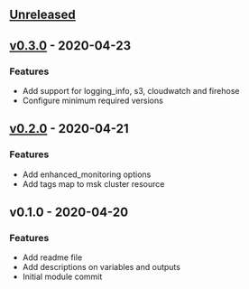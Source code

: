 <a name="unreleased"></a>
## [Unreleased]


<a name="v0.3.0"></a>
## [v0.3.0] - 2020-04-23
### Features
- Add support for logging_info, s3, cloudwatch and firehose
- Configure minimum required versions


<a name="v0.2.0"></a>
## [v0.2.0] - 2020-04-21
### Features
- Add enhanced_monitoring options
- Add tags map to msk cluster resource


<a name="v0.1.0"></a>
## v0.1.0 - 2020-04-20
### Features
- Add readme file
- Add descriptions on variables and outputs
- Initial module commit


[Unreleased]: https://github.com/angelabad/terraform-aws-msk-cluster/compare/v0.3.0...HEAD
[v0.3.0]: https://github.com/angelabad/terraform-aws-msk-cluster/compare/v0.2.0...v0.3.0
[v0.2.0]: https://github.com/angelabad/terraform-aws-msk-cluster/compare/v0.1.0...v0.2.0
